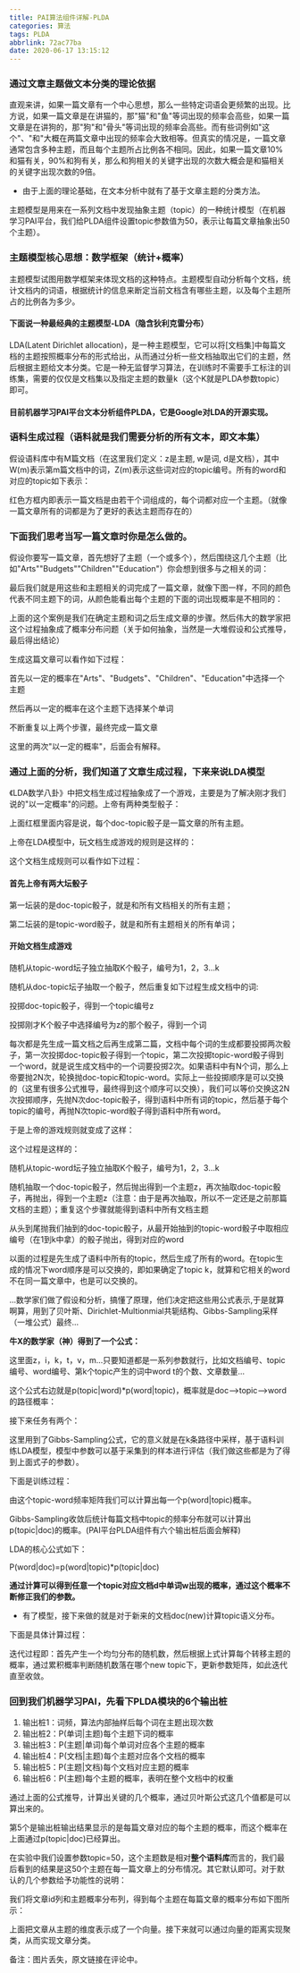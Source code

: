 ```yaml
---
title: PAI算法组件详解-PLDA
categories: 算法
tags: PLDA
abbrlink: 72ac77ba
date: 2020-06-17 13:15:12
---
```


### 通过文章主题做文本分类的理论依据

直观来讲，如果一篇文章有一个中心思想，那么一些特定词语会更频繁的出现。比方说，如果一篇文章是在讲猫的，那"猫"和"鱼"等词出现的频率会高些，如果一篇文章是在讲狗的，那"狗"和"骨头"等词出现的频率会高些。而有些词例如"这个"、"和"大概在两篇文章中出现的频率会大致相等。但真实的情况是，一篇文章通常包含多种主题，而且每个主题所占比例各不相同。因此，如果一篇文章10%和猫有关，90%和狗有关，那么和狗相关的关键字出现的次数大概会是和猫相关的关键字出现次数的9倍。

- 由于上面的理论基础，在文本分析中就有了基于文章主题的分类方法。

主题模型是用来在一系列文档中发现抽象主题（topic）的一种统计模型（在机器学习PAI平台，我们给PLDA组件设置topic参数值为50，表示让每篇文章抽象出50个主题）。

### 主题模型核心思想：数学框架（统计+概率）

主题模型试图用数学框架来体现文档的这种特点。主题模型自动分析每个文档，统计文档内的词语，根据统计的信息来断定当前文档含有哪些主题，以及每个主题所占的比例各为多少。

#### 下面说一种最经典的主题模型-LDA（隐含狄利克雷分布）

LDA(Latent Dirichlet allocation)，是一种主题模型，它可以将[文档集]中每篇文档的主题按照概率分布的形式给出，从而通过分析一些文档抽取出它们的主题，然后根据主题给文本分类。它是一种无监督学习算法，在训练时不需要手工标注的训练集，需要的仅仅是文档集以及指定主题的数量k（这个K就是PLDA参数topic）即可。

#### 目前机器学习PAI平台文本分析组件PLDA，它是Google对LDA的开源实现。

### 语料生成过程（语料就是我们需要分析的所有文本，即文本集）

假设语料库中有M篇文档（在这里我们定义：z是主题, w是词, d是文档），其中W(m)表示第m篇文档中的词，Z(m)表示这些词对应的topic编号。所有的word和对应的topic如下表示：

红色方框内即表示一篇文档是由若干个词组成的，每个词都对应一个主题。（就像一篇文章所有的词都是为了更好的表达主题而存在的）

### 下面我们思考当写一篇文章时你是怎么做的。

假设你要写一篇文章，首先想好了主题（一个或多个），然后围绕这几个主题（比如"Arts""Budgets""Children""Education"）你会想到很多与之相关的词：

最后我们就是用这些和主题相关的词完成了一篇文章，就像下图一样，不同的颜色代表不同主题下的词，从颜色能看出每个主题的下面的词出现概率是不相同的：

上面的这个案例是我们在确定主题和词之后生成文章的步骤。然后伟大的数学家把这个过程抽象成了概率分布问题（关于如何抽象，当然是一大堆假设和公式推导，最后得出结论）

生成这篇文章可以看作如下过程：

首先以一定的概率在"Arts"、"Budgets"、"Children"、"Education"中选择一个主题

然后再以一定的概率在这个主题下选择某个单词

不断重复以上两个步骤，最终完成一篇文章

这里的两次"以一定的概率"，后面会有解释。

### 通过上面的分析，我们知道了文章生成过程，下来来说LDA模型

《LDA数学八卦》中把文档生成过程抽象成了一个游戏，主要是为了解决刚才我们说的"以一定概率"的问题。上帝有两种类型骰子：

上面红框里面内容是说，每个doc-topic骰子是一篇文章的所有主题。

上帝在LDA模型中，玩文档生成游戏的规则是这样的：

这个文档生成规则可以看作如下过程：

#### 首先上帝有两大坛骰子

第一坛装的是doc-topic骰子，就是和所有文档相关的所有主题；

第二坛装的是topic-word骰子，就是和所有主题相关的所有单词；

#### 开始文档生成游戏

随机从topic-word坛子独立抽取K个骰子，编号为1，2，3…k

随机从doc-topic坛子抽取一个骰子，然后重复如下过程生成文档中的词:

投掷doc-topic骰子，得到一个topic编号z

投掷刚才K个骰子中选择编号为z的那个骰子，得到一个词

每次都是先生成一篇文档之后再生成第二篇，文档中每个词的生成都要投掷两次骰子，第一次投掷doc-topic骰子得到一个topic，第二次投掷topic-word骰子得到一个word，就是说生成文档中的一个词要投掷2次。如果语料中有N个词，那么上帝要抛2N次，轮换抛doc-topic和topic-word。实际上一些投掷顺序是可以交换的（这里有很多公式推导，最终得到这个顺序可以交换），我们可以等价交换这2N次投掷顺序，先抛N次doc-topic骰子，得到语料中所有词的topic，然后基于每个topic的编号，再抛N次topic-word骰子得到语料中所有word。

于是上帝的游戏规则就变成了这样：

这个过程是这样的：

随机从topic-word坛子独立抽取K个骰子，编号为1，2，3…k

随机抽取一个doc-topic骰子，然后抛出得到一个主题z，再次抽取doc-topic骰子，再抛出，得到一个主题z（注意：由于是再次抽取，所以不一定还是之前那篇文档的主题）；重复这个步骤就能得到语料中所有文档主题

从头到尾抛我们抽到的doc-topic骰子，从最开始抽到的topic-word骰子中取相应编号（在1到k中拿）的骰子抛出，得到对应的word

以面的过程是先生成了语料中所有的topic，然后生成了所有的word。在topic生成的情况下word顺序是可以交换的，即如果确定了topic k，就算和它相关的word不在同一篇文章中，也是可以交换的。

...数学家们做了假设和分析，搞懂了原理，他们决定把这些用公式表示,于是就算啊算，用到了贝叶斯、Dirichlet-Multionmial共轭结构、Gibbs-Sampling采样（一堆公式）最终...

**牛X的数学家（神）得到了一个公式：**

这里面z，i，k，t，v，m...只要知道都是一系列参数就行，比如文档编号、topic编号、word编号、第k个topic产生的词中word t的个数、文章数量...

这个公式右边就是p(topic|word)*p(word|topic)，概率就是doc-->topic-->word的路径概率：

接下来任务有两个：

这里用到了Gibbs-Sampling公式，它的意义就是在k条路径中采样，基于语料训练LDA模型，模型中参数可以基于采集到的样本进行评估（我们做这些都是为了得到上面式子的参数）。

下面是训练过程：

由这个topic-word频率矩阵我们可以计算出每一个p(word|topic)概率。

Gibbs-Sampling收敛后统计每篇文档中topic的频率分布就可以计算出p(topic|doc)的概率。(PAI平台PLDA组件有六个输出桩后面会解释)

LDA的核心公式如下：

P(word|doc)=p(word|topic)*p(topic|doc)

**通过计算可以得到任意一个topic对应文档d中单词w出现的概率，通过这个概率不断修正我们的参数。**

- 有了模型，接下来做的就是对于新来的文档doc(new)计算topic语义分布。

下面是具体计算过程：

迭代过程即：首先产生一个均匀分布的随机数，然后根据上式计算每个转移主题的概率，通过累积概率判断随机数落在哪个new topic下，更新参数矩阵，如此迭代直至收敛。

###	回到我们机器学习PAI，先看下PLDA模块的6个输出桩

1. 输出桩1：词频，算法内部抽样后每个词在主题出现次数
2. 输出桩2：P(单词|主题)每个主题下词的概率
3. 输出桩3：P(主题|单词)每个单词对应各个主题的概率
4. 输出桩4：P(文档|主题)每个主题对应各个文档的概率
5. 输出桩5：P(主题|文档)每个文档对应主题的概率
6. 输出桩6：P(主题)每个主题的概率，表明在整个文档中的权重

通过上面的公式推导，计算出关键的几个概率，通过贝叶斯公式这几个值都是可以算出来的。

第5个是输出桩输出结果显示的是每篇文章对应的每个主题的概率，而这个概率在上面通过p(topic|doc)已经算出。

在实验中我们设置参数topic=50，这个主题数是相对**整个语料库**而言的，我们最后看到的结果是这50个主题在每一篇文章上的分布情况。其它默认即可。对于默认的几个参数给予功能性的说明：

我们将文章id列和主题概率分布列，得到每个主题在每篇文章的概率分布如下图所示：

上面把文章从主题的维度表示成了一个向量。接下来就可以通过向量的距离实现聚类，从而实现文章分类。

备注：图片丢失，原文链接在评论中。